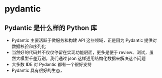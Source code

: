 # pydantic

## Pydantic 是什么样的 Python 库


- Pydantic 主要活跃于微服务和构建 API 这些领域，正是因为 Pydantic 提供对数据校验和序列化
- 当然好的代码并不仅仅停留在实现功能层面，更多是便于 review、测试，虽然大模型千差万别，我们通过 json 这样通用结构化数据来解决这个问题
- 大多数 IDE 对 Pydantic 都有一个很好支持
- Pydantic 具有很好的生态，